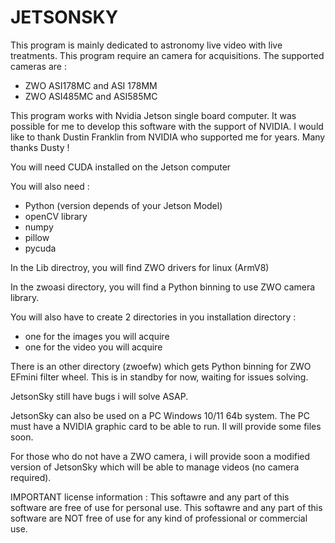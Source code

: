 # JETSONSKY

This program is mainly dedicated to astronomy live video with live treatments.
This program require an camera for acquisitions. The supported cameras are :
- ZWO ASI178MC and ASI 178MM
- ZWO ASI485MC and ASI585MC

This program works with Nvidia Jetson single board computer. It was possible for me to develop this software with the support of NVIDIA. I would like to thank Dustin Franklin from NVIDIA who supported me for years. Many thanks Dusty !

You will need CUDA installed on the Jetson computer

You will also need :
- Python (version depends of your Jetson Model)
- openCV library
- numpy
- pillow
- pycuda

In the Lib directroy, you will find ZWO drivers for linux (ArmV8)

In the zwoasi directory, you will find a Python binning to use ZWO camera library.

You will also have to create 2 directories in you installation directory :
- one for the images you will acquire
- one for the video you will acquire

There is an other directory (zwoefw) which gets Python binning for ZWO EFmini filter wheel. This is in standby for now, waiting for issues solving.

JetsonSky still have bugs i will solve ASAP.

JetsonSky can also be used on a PC Windows 10/11 64b system. The PC must have a NVIDIA graphic card to be able to run. Il will provide some files soon.

For those who do not have a ZWO camera, i will provide soon a modified version of JetsonSky which will be able to manage videos (no camera required).

IMPORTANT license information :
This softawre and any part of this software are free of use for personal use.
This softawre and any part of this software are NOT free of use for any kind of professional or commercial use.

